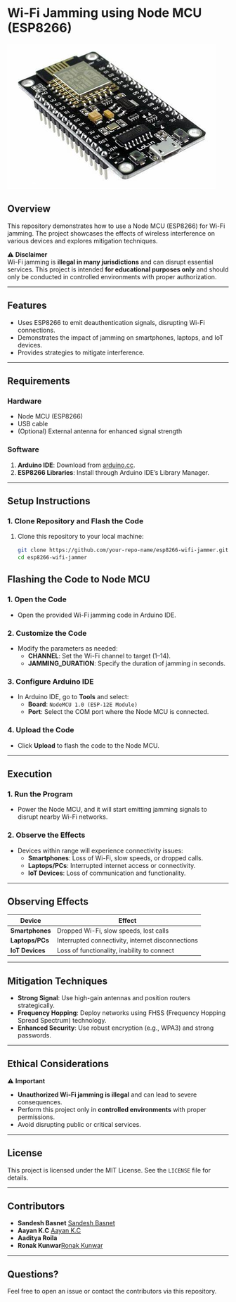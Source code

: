 # Wi-Fi Jamming using Node MCU (ESP8266)
![ESP8266 Hardware](hardware_device_picture.jpg)
## Overview
This repository demonstrates how to use a Node MCU (ESP8266) for Wi-Fi jamming. The project showcases the effects of wireless interference on various devices and explores mitigation techniques.

⚠️ **Disclaimer**  
Wi-Fi jamming is **illegal in many jurisdictions** and can disrupt essential services. This project is intended **for educational purposes only** and should only be conducted in controlled environments with proper authorization.

---

## Features
- Uses ESP8266 to emit deauthentication signals, disrupting Wi-Fi connections.
- Demonstrates the impact of jamming on smartphones, laptops, and IoT devices.
- Provides strategies to mitigate interference.

---

## Requirements

### Hardware
- Node MCU (ESP8266)
- USB cable
- (Optional) External antenna for enhanced signal strength

### Software
1. **Arduino IDE**: Download from [arduino.cc](https://www.arduino.cc/en/software).
2. **ESP8266 Libraries**: Install through Arduino IDE’s Library Manager.

---

## Setup Instructions

### 1. Clone Repository and Flash the Code
1. Clone this repository to your local machine:
   ```bash
   git clone https://github.com/your-repo-name/esp8266-wifi-jammer.git
   cd esp8266-wifi-jammer
## Flashing the Code to Node MCU

### 1. Open the Code
- Open the provided Wi-Fi jamming code in Arduino IDE.

### 2. Customize the Code
- Modify the parameters as needed:
  - **CHANNEL**: Set the Wi-Fi channel to target (1–14).
  - **JAMMING_DURATION**: Specify the duration of jamming in seconds.

### 3. Configure Arduino IDE
- In Arduino IDE, go to **Tools** and select:
  - **Board**: `NodeMCU 1.0 (ESP-12E Module)`
  - **Port**: Select the COM port where the Node MCU is connected.

### 4. Upload the Code
- Click **Upload** to flash the code to the Node MCU.

---

## Execution

### 1. Run the Program
- Power the Node MCU, and it will start emitting jamming signals to disrupt nearby Wi-Fi networks.

### 2. Observe the Effects
- Devices within range will experience connectivity issues:
  - **Smartphones**: Loss of Wi-Fi, slow speeds, or dropped calls.
  - **Laptops/PCs**: Interrupted internet access or connectivity.
  - **IoT Devices**: Loss of communication and functionality.

---

## Observing Effects

| **Device**       | **Effect**                                       |
|-------------------|-------------------------------------------------|
| **Smartphones**   | Dropped Wi-Fi, slow speeds, lost calls          |
| **Laptops/PCs**   | Interrupted connectivity, internet disconnections |
| **IoT Devices**   | Loss of functionality, inability to connect     |

---

## Mitigation Techniques

- **Strong Signal**: Use high-gain antennas and position routers strategically.
- **Frequency Hopping**: Deploy networks using FHSS (Frequency Hopping Spread Spectrum) technology.
- **Enhanced Security**: Use robust encryption (e.g., WPA3) and strong passwords.

---

## Ethical Considerations

⚠️ **Important**  
- **Unauthorized Wi-Fi jamming is illegal** and can lead to severe consequences.
- Perform this project only in **controlled environments** with proper permissions.
- Avoid disrupting public or critical services.

---

## License

This project is licensed under the MIT License. See the `LICENSE` file for details.

---

## Contributors

- **Sandesh Basnet**  [Sandesh Basnet](https://github.com/Sandesh-Basnet)
- **Aayan K.C** [Aayan K.C](https://github.com/aayankc0210)
- **Aaditya Roila**
- **Ronak Kunwar**[Ronak Kunwar](https://github.com/RBR-Ronak)

---

## Questions?

Feel free to open an issue or contact the contributors via this repository.

